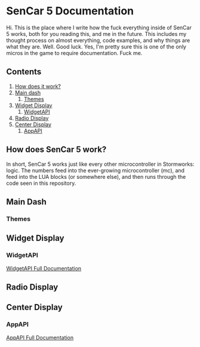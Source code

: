 # SenCar 5 Documentation
Hi. This is the place where I write how the fuck everything inside of SenCar 5 works, both for you reading this, and me in the future. This includes my thought process on almost everything, code examples, and why things are what they are. Well. Good luck. Yes, I'm pretty sure this is one of the only micros in the game to require documentation. Fuck me.

## Contents
1. [How does it work?](#how-does-sencar-5-work)
2. [Main dash](#main-dash)
    1. [Themes](#themes)
3. [Widget Display](#widget-display)
    1. [WidgetAPI](#widgetapi)
4. [Radio Display](#radio-display)
5. [Center Display](#center-display)
    1. [AppAPI](#appapi)

## How does SenCar 5 work?
In short, SenCar 5 works just like every other microcontroller in Stormworks: logic. The numbers feed into the ever-growing microcontroller (mc), and feed into the LUA blocks (or somewhere else), and then runs through the code seen in this repository. 

## Main Dash
### Themes

## Widget Display
### WidgetAPI
[WidgetAPI Full Documentation](/docs/apis/widgetapi.md)

## Radio Display

## Center Display

### AppAPI
[AppAPI Full Documentation](/docs/apis/appapi.md)